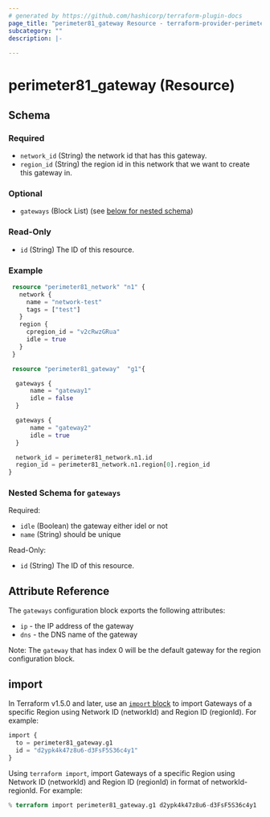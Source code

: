 ```yaml
---
# generated by https://github.com/hashicorp/terraform-plugin-docs
page_title: "perimeter81_gateway Resource - terraform-provider-perimeter81"
subcategory: ""
description: |-
  
---
```


# perimeter81_gateway (Resource)

<!-- schema generated by tfplugindocs -->
## Schema

### Required

- `network_id` (String) the network id that has this gateway.
- `region_id` (String) the region id in this network that we want to create this gateway in.

### Optional

- `gateways` (Block List) (see [below for nested schema](#nestedblock--gateways))

### Read-Only

- `id` (String) The ID of this resource.

### Example

```terraform
 resource "perimeter81_network" "n1" {
   network {
     name = "network-test"
     tags = ["test"]
   }
   region {
     cpregion_id = "v2cRwzGRua"
     idle = true
   }
 }

 resource "perimeter81_gateway"  "g1"{

  gateways {
      name = "gateway1"
      idle = false
  }

  gateways {
      name = "gateway2"
      idle = true
  }

  network_id = perimeter81_network.n1.id
  region_id = perimeter81_network.n1.region[0].region_id
}
```

<a id="nestedblock--gateways"></a>
### Nested Schema for `gateways`

Required:

- `idle` (Boolean) the gateway either idel or not
- `name` (String) should be unique

Read-Only:

- `id` (String) The ID of this resource.

## Attribute Reference

The `gateways` configuration block exports the following attributes:

- `ip` - the IP address of the gateway
- `dns` - the DNS name of the gateway

Note: The `gateway` that has index 0 will be the default gateway for the region configuration block.

## import

In Terraform v1.5.0 and later, use an [`import` block](https://developer.hashicorp.com/terraform/language/import) to import Gateways of a specific Region using Network ID (networkId) and Region ID (regionId). For example:

```terraform
import {
  to = perimeter81_gateway.g1
  id = "d2ypk4k47z8u6-d3FsF5S36c4y1"
}
```

Using `terraform import`, import Gateways of a specific Region using Network ID (networkId) and Region ID (regionId) in format of networkId-regionId. For example:

```terraform
% terraform import perimeter81_gateway.g1 d2ypk4k47z8u6-d3FsF5S36c4y1 
```
